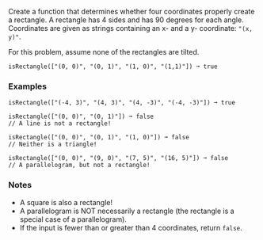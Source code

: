 Create a function that determines whether four coordinates properly create a rectangle. A rectangle has 4 sides and has 90 degrees for each angle. Coordinates are given as strings containing an x- and a y- coordinate: `"(x, y)"`.

For this problem, assume none of the rectangles are tilted.

    isRectangle(["(0, 0)", "(0, 1)", "(1, 0)", "(1,1)"]) ➞ true


### Examples ###
    isRectangle(["(-4, 3)", "(4, 3)", "(4, -3)", "(-4, -3)"]) ➞ true

    isRectangle(["(0, 0)", "(0, 1)"]) ➞ false
    // A line is not a rectangle!

    isRectangle(["(0, 0)", "(0, 1)", "(1, 0)"]) ➞ false
    // Neither is a triangle!

    isRectangle(["(0, 0)", "(9, 0)", "(7, 5)", "(16, 5)"]) ➞ false
    // A parallelogram, but not a rectangle!


### Notes ###
*   A square is also a rectangle!
*   A parallelogram is NOT necessarily a rectangle (the rectangle is a special case of a parallelogram).
*   If the input is fewer than or greater than 4 coordinates, return `false`.